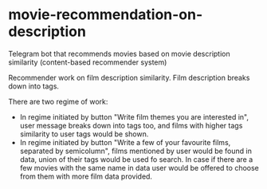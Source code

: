 # movie-recommendation-on-description
Telegram bot that recommends movies based on movie description similarity (content-based recommender system)

Recommender work on film description similarity. Film description breaks down into tags.

There are two regime of work:
- In regime initiated by button "Write film themes you are interested in", user message breaks down into tags too, 
and films with higher tags similarity to user tags would be shown.
- In regime initiated by button "Write a few of your favourite films, separated by semicolumn", films mentioned by user
would be found in data, union of their tags would be used fo search. In case if there are a few movies with the same name in data 
user would be offered to choose from them with more film data provided.


